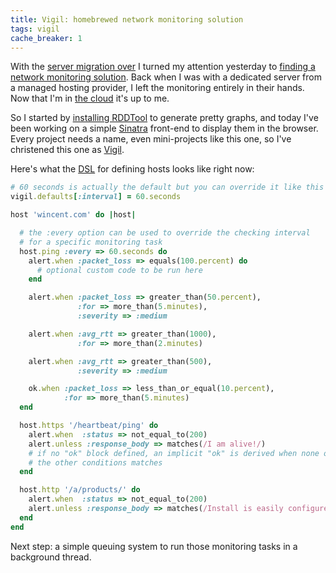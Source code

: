 ```yaml
---
title: Vigil: homebrewed network monitoring solution
tags: vigil
cache_breaker: 1
---
```


With the [server migration over](/blog/server-migration-now-complete) I turned my attention yesterday to [finding a network monitoring solution](/twitter/282). Back when I was with a dedicated server from a managed hosting provider, I left the monitoring entirely in their hands. Now that I'm in [the cloud](/wiki/the_cloud) it's up to me.

So I started by [installing RDDTool](/twitter/284) to generate pretty graphs, and today I've been working on a simple [Sinatra](/wiki/Sinatra) front-end to display them in the browser. Every project needs a name, even mini-projects like this one, so I've christened this one as [Vigil](/wiki/Vigil).

Here's what the [DSL](/wiki/DSL) for defining hosts looks like right now:

```ruby
# 60 seconds is actually the default but you can override it like this
vigil.defaults[:interval] = 60.seconds

host 'wincent.com' do |host|

  # the :every option can be used to override the checking interval
  # for a specific monitoring task
  host.ping :every => 60.seconds do
    alert.when :packet_loss => equals(100.percent) do
      # optional custom code to be run here
    end

    alert.when :packet_loss => greater_than(50.percent),
               :for => more_than(5.minutes),
               :severity => :medium

    alert.when :avg_rtt => greater_than(1000),
               :for => more_than(2.minutes)

    alert.when :avg_rtt => greater_than(500),
               :severity => :medium

    ok.when :packet_loss => less_than_or_equal(10.percent),
            :for => more_than(5.minutes)
  end

  host.https '/heartbeat/ping' do
    alert.when  :status => not_equal_to(200)
    alert.unless :response_body => matches(/I am alive!/)
    # if no "ok" block defined, an implicit "ok" is derived when none of
    # the other conditions matches
  end

  host.http '/a/products/' do
    alert.when  :status => not_equal_to(200)
    alert.unless :response_body => matches(/Install is easily configured/)
  end
end
```

Next step: a simple queuing system to run those monitoring tasks in a background thread.

